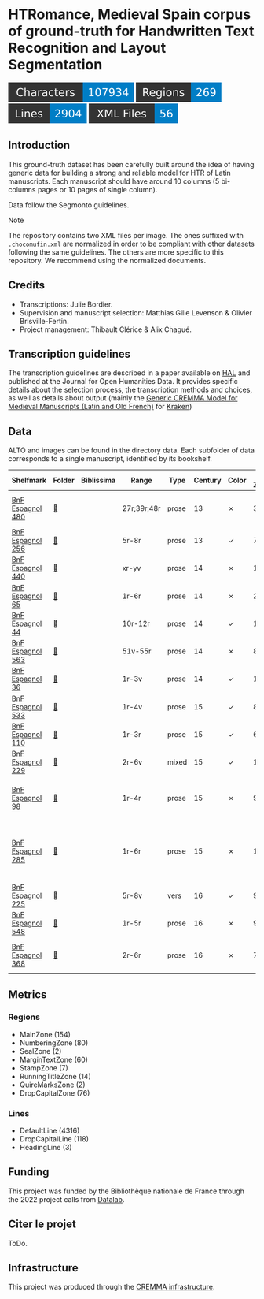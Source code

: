HTRomance, Medieval Spain corpus of ground-truth for Handwritten Text Recognition
  and Layout Segmentation
=====================
![characters badge](badges/characters.svg) ![regions badge](badges/regions.svg) ![lines badge](badges/lines.svg) ![files badge](badges/files.svg)

<!-- Custom Zone -->

## Introduction

This ground-truth dataset has been carefully built around the idea of having generic data for building a strong and reliable model for HTR of Latin manuscripts. Each manuscript should have around 10 columns (5 bi-columns pages or 10 pages of single column).

Data follow the Segmonto guidelines.

> [!NOTE]
> The repository contains two XML files per image. The ones suffixed with `.chocomufin.xml` are normalized in order to be compliant with other datasets following the same guidelines. The others are more specific to this repository. We recommend using the normalized documents.


## Credits

- Transcriptions: Julie Bordier.
- Supervision and manuscript selection: Matthias Gille Levenson & Olivier Brisville-Fertin.
- Project management: Thibault Clérice & Alix Chagué.

<!-- Rien ne doit être modifié manuellement après la balise Start Auto -->

<!-- Start Auto -->

## Transcription guidelines

The transcription guidelines are described in a paper available on [HAL](https://hal-enc.archives-ouvertes.fr/hal-03828353) and published at the Journal for Open Humanities Data. It provides specific details about the selection process, the transcription methods and choices, as well as details about output (mainly the [Generic CREMMA Model for Medieval Manuscripts (Latin and Old French)](https://zenodo.org/record/7234166#.Y7f69afMJhE) for [Kraken](https://kraken.re))

## Data

ALTO and images can be found in the directory data. Each subfolder of data corresponds to a 
single manuscript, identified by its bookshelf.

<!-- BeginTable -->

| Shelfmark                                                            | Folder                                              | Biblissima   | Range       | Type   |   Century | Color   |   Main Zones |   Lines |   Characters | Genre                   | Content                                                                 |
|----------------------------------------------------------------------|-----------------------------------------------------|--------------|-------------|--------|-----------|---------|--------------|---------|--------------|-------------------------|-------------------------------------------------------------------------|
| [BnF Espagnol 480](https://gallica.bnf.fr/ark:/12148/btv1b100347425) | [🔗](../middle-ages-in-spain/data/bnf-espagnol-480) |              | 27r;39r;48r | prose  |        13 | ✗       |            3 |      80 |        11143 | juridique               | Documents relatifs à l'hôpital de Burgos                                |
| [BnF Espagnol 256](https://gallica.bnf.fr/ark:/12148/btv1b525184396) | [🔗](../middle-ages-in-spain/data/bnf-espagnol-256) |              | 5r-8r       | prose  |        13 | ✓       |            7 |     225 |        12873 | juridique               | Fuero Juzgo                                                             |
| [BnF Espagnol 440](https://gallica.bnf.fr/ark:/12148/btv1b10033502d) | [🔗](../middle-ages-in-spain/data/bnf-espagnol-440) |              | xr-yv       | prose  |        14 | ✗       |           16 |     353 |         8233 | juridique               | Siete Partidas                                                          |
| [BnF Espagnol 65](https://gallica.bnf.fr/ark:/12148/btv1b100361755)  | [🔗](../middle-ages-in-spain/data/bnf-espagnol-65)  |              | 1r-6r       | prose  |        14 | ✗       |           22 |     738 |        16780 | juridique               | Fors de Navarre                                                         |
| [BnF Espagnol 44](https://gallica.bnf.fr/ark:/12148/btv1b52506309k)  | [🔗](../middle-ages-in-spain/data/bnf-espagnol-44)  |              | 10r-12r     | prose  |        14 | ✓       |           10 |     416 |        12924 | hagiographie            | Légende dorée                                                           |
| [BnF Espagnol 563](https://gallica.bnf.fr/ark:/12148/btv1b100335333) | [🔗](../middle-ages-in-spain/data/bnf-espagnol-563) |              | 51v-55r     | prose  |        14 | ✗       |            8 |     238 |        11786 | médecine                | Canon d'Avicenne                                                        |
| [BnF Espagnol 36](https://gallica.bnf.fr/ark:/12148/btv1b100295099)  | [🔗](../middle-ages-in-spain/data/bnf-espagnol-36)  |              | 1r-3v       | prose  |        14 | ✓       |           12 |     469 |        14544 | roman chevaleresque     | Libro del caballero Zifar                                               |
| [BnF Espagnol 533](https://gallica.bnf.fr/ark:/12148/btv1b52501946f) | [🔗](../middle-ages-in-spain/data/bnf-espagnol-533) |              | 1r-4v       | prose  |        15 | ✓       |            8 |     226 |         8511 | littérature épistolaire | Bursario                                                                |
| [BnF Espagnol 110](https://gallica.bnf.fr/ark:/12148/btv1b53158458z) | [🔗](../middle-ages-in-spain/data/bnf-espagnol-110) |              | 1r-3r       | prose  |        15 | ✓       |            6 |     181 |        12897 | historiographie         | Suma de los reyes de España                                             |
| [BnF Espagnol 229](https://gallica.bnf.fr/ark:/12148/btv1b8436399x)  | [🔗](../middle-ages-in-spain/data/bnf-espagnol-229) |              | 2r-6v       | mixed  |        15 | ✓       |           16 |     445 |        12096 | poésie + gloses         | Laberinto de Fortuna et gloses                                          |
| [BnF Espagnol 98](https://gallica.bnf.fr/ark:/12148/btv1b100327930)  | [🔗](../middle-ages-in-spain/data/bnf-espagnol-98)  |              | 1r-4r       | prose  |        15 | ✗       |            9 |     244 |        11967 | protocole               | Ordinacions fetes per lo molt alt senyor en P[ere]                      |
| [BnF Espagnol 285](https://gallica.bnf.fr/ark:/12148/btv1b100345896) | [🔗](../middle-ages-in-spain/data/bnf-espagnol-285) |              | 1r-6r       | prose  |        15 | ✗       |           12 |     296 |         7100 | généalogie              | El linaje donde bienen fijos e fijas de don fray Fernand Perez de Ayala |
| [BnF Espagnol 225](https://gallica.bnf.fr/ark:/12148/btv1b8452205t)  | [🔗](../middle-ages-in-spain/data/bnf-espagnol-225) |              | 5r-8v       | vers   |        16 | ✓       |            9 |     198 |         5788 | poésie                  | Chansonnier catalan                                                     |
| [BnF Espagnol 548](https://gallica.bnf.fr/ark:/12148/btv1b100335316) | [🔗](../middle-ages-in-spain/data/bnf-espagnol-548) |              | 1r-5r       | prose  |        16 | ✗       |            9 |     172 |         6624 | juridique               | Ordonnances des consuls de la mer                                       |
| [BnF Espagnol 368](https://gallica.bnf.fr/ark:/12148/btv1b100360337) | [🔗](../middle-ages-in-spain/data/bnf-espagnol-368) |              | 2r-6r       | prose  |        16 | ✗       |            7 |     156 |         7586 | didactique              | Dialogos de los grados de perfecion..                                   |

<!-- EndTable -->

## Metrics

<!-- StartMetric -->

### Regions

- MainZone (154)
- NumberingZone (80)
- SealZone (2)
- MarginTextZone (60)
- StampZone (7)
- RunningTitleZone (14)
- QuireMarksZone (2)
- DropCapitalZone (76)

### Lines

- DefaultLine (4316)
- DropCapitalLine (118)
- HeadingLine (3)

<!-- EndMetric -->

## Funding

This project was funded by the Bibliothèque nationale de France through the 2022 project calls from
[Datalab](https://www.bnf.fr/fr/bnf-datalab).

## Citer le projet

ToDo.

## Infrastructure

This project was produced through the [CREMMA infrastructure](https://www.dim-map.fr/projets-soutenus/cremma/).

